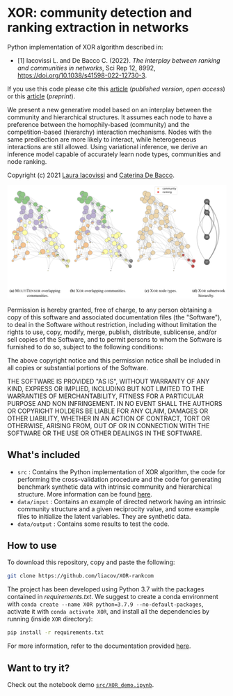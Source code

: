# XOR: community detection and ranking extraction in networks

Python implementation of XOR algorithm described in:

- [1] Iacovissi L. and De Bacco C. (2022). _The interplay between ranking and communities in networks_, Sci Rep 12, 8992, https://doi.org/10.1038/s41598-022-12730-3. 

If you use this code please cite this [article](https://www.nature.com/articles/s41598-022-12730-3) (_published version, open access_) or this [article](http://arxiv.org/abs/2112.12670) (_preprint_).

We present a new generative model based on an interplay between the community and hierarchical structures. It assumes each node to have a preference between the homophily-based (community) and the competition-based (hierarchy) interaction mechanisms. Nodes with the same predilection are more likely to interact, while heterogeneous interactions are still allowed. Using variational inference, we derive an inference model capable of accurately learn node types, communities and node ranking.

Copyright (c) 2021 [Laura Iacovissi](https://github.com/liacov) and [Caterina De Bacco](http://cdebacco.com).


<p align="center">
<img src ="./images/example.png"><br>
</p>

Permission is hereby granted, free of charge, to any person obtaining a copy of this software and associated documentation
files (the "Software"), to deal in the Software without restriction, including without limitation the rights to use, copy, modify,
merge, publish, distribute, sublicense, and/or sell copies of the Software, and to permit persons to whom the Software is furnished
to do so, subject to the following conditions:

The above copyright notice and this permission notice shall be included in all copies or substantial portions of the Software.

THE SOFTWARE IS PROVIDED "AS IS", WITHOUT WARRANTY OF ANY KIND, EXPRESS OR IMPLIED, INCLUDING BUT NOT LIMITED TO THE WARRANTIES OF
MERCHANTABILITY, FITNESS FOR A PARTICULAR PURPOSE AND NON INFRINGEMENT. IN NO EVENT SHALL THE AUTHORS OR COPYRIGHT HOLDERS BE LIABLE
FOR ANY CLAIM, DAMAGES OR OTHER LIABILITY, WHETHER IN AN ACTION OF CONTRACT, TORT OR OTHERWISE, ARISING FROM, OUT OF OR IN CONNECTION
WITH THE SOFTWARE OR THE USE OR OTHER DEALINGS IN THE SOFTWARE.

## What's included
- `src` : Contains the Python implementation of XOR algorithm, the code for performing the cross-validation procedure and the code
  for generating benchmark synthetic data with intrinsic community and hierarchical structure. More information can be found
  [here](https://github.com/liacov/XOR-rankcom/tree/main/src).
- `data/input` : Contains an example of directed network having an intrinsic community structure and a given reciprocity value,
  and some example files to initialize the latent variables. They are synthetic data.
- `data/output` : Contains some results to test the code.

## How to use
To download this repository, copy and paste the following:

```bash
git clone https://github.com/liacov/XOR-rankcom
```

The project has been developed using Python 3.7 with the packages contained in *requirements.txt*. We suggest to create a conda
environment with `conda create --name XOR python=3.7.9 --no-default-packages`, activate it with `conda activate XOR`, and install
all the dependencies by running (inside `XOR` directory):

```bash
pip install -r requirements.txt
```

For more information, refer to the documentation provided [here](https://github.com/liacov/XOR-rankcom/tree/main/src/README.md). 

## Want to try it? 
Check out the notebook demo [`src/XOR_demo.ipynb`](./src/XOR_demo.ipynb).
